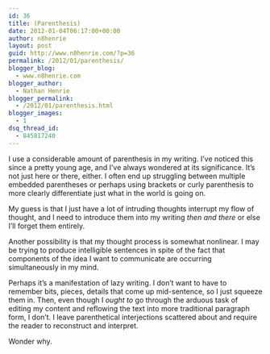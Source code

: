 ```yaml
---
id: 36
title: (Parenthesis)
date: 2012-01-04T06:17:00+00:00
author: n8henrie
layout: post
guid: http://www.n8henrie.com/?p=36
permalink: /2012/01/parenthesis/
blogger_blog:
  - www.n8henrie.com
blogger_author:
  - Nathan Henrie
blogger_permalink:
  - /2012/01/parenthesis.html
blogger_images:
  - 1
dsq_thread_id:
  - 845817240
---
```

I use a considerable amount of parenthesis in my writing. I’ve noticed this since a pretty young age, and I’ve always wondered at its significance. It’s not just here or there, either. I often end up struggling between multiple embedded parentheses or perhaps using brackets or curly parenthesis to more clearly differentiate just what in the world is going on.

My guess is that I just have a lot of intruding thoughts interrupt my flow of thought, and I need to introduce them into my writing _then and there_ or else I’ll forget them entirely.

Another possibility is that my thought process is somewhat nonlinear. I may be trying to produce intelligible sentences in spite of the fact that components of the idea I want to communicate are occurring simultaneously in my mind.

Perhaps it’s a manifestation of lazy writing. I don’t want to have to remember bits, pieces, details that come up mid-sentence, so I just squeeze them in. Then, even though I _ought to_ go through the arduous task of editing my content and reflowing the text into more traditional paragraph form, I don’t. I leave parenthetical interjections scattered about and require the reader to reconstruct and interpret.

Wonder why.

<div>
</div>